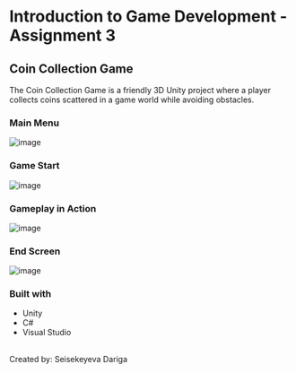 # Introduction to Game Development - Assignment 3
## Coin Collection Game
The Coin Collection Game is a friendly 3D Unity project where a player collects coins scattered in a game world while avoiding obstacles.
### Main Menu
![image](https://github.com/user-attachments/assets/c1cdcfa9-4688-4a8b-b68e-fd1db207d46c)
### Game Start
![image](https://github.com/user-attachments/assets/449bd106-64bb-4011-9797-7e34567dc268)
### Gameplay in Action
![image](https://github.com/user-attachments/assets/fa43276c-0895-4797-b188-59e2df3a810a)
### End Screen
![image](https://github.com/user-attachments/assets/c6dd74ac-f43d-46ff-8b37-257708fd8e67)

### Built with
- Unity
- C#
- Visual Studio
<br>
Created by: Seisekeyeva Dariga
